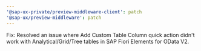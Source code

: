 ```yaml
---
'@sap-ux-private/preview-middleware-client': patch
'@sap-ux/preview-middleware': patch
---
```


Fix: Resolved an issue where Add Custom Table Column quick action didn't work with Analytical/Grid/Tree tables in SAP Fiori Elements for OData V2.

